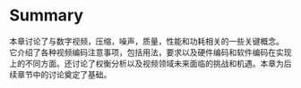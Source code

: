 # Summary
本章讨论了与数字视频，压缩，噪声，质量，性能和功耗相关的一些关键概念。 它介绍了各种视频编码注意事项，包括用法，要求以及硬件编码和软件编码在实现上的不同方面。还讨论了权衡分析以及视频领域未来面临的挑战和机遇。本章为后续章节中的讨论奠定了基础。